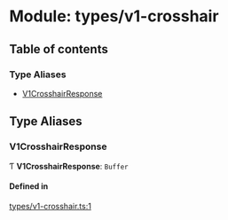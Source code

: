 # Module: types/v1-crosshair

## Table of contents

### Type Aliases

- [V1CrosshairResponse](types_v1_crosshair.md#v1crosshairresponse)

## Type Aliases

### V1CrosshairResponse

Ƭ **V1CrosshairResponse**: `Buffer`

#### Defined in

[types/v1-crosshair.ts:1](https://github.com/jameslinimk/unofficial-valorant-api/blob/317491a/package/src/types/v1-crosshair.ts#L1)
